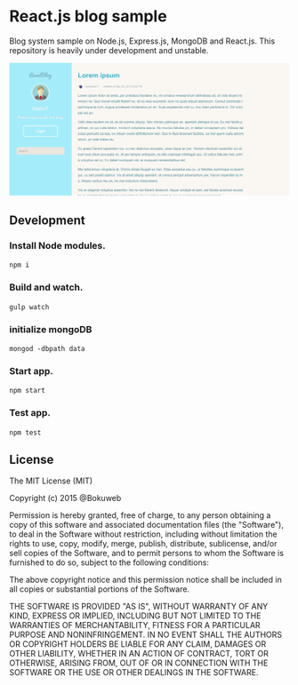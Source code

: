 # React.js blog sample

Blog system sample on Node.js, Express.js, MongoDB and React.js.
This repository is heavily under development and unstable.


![](/screenshot/screenshot.png)

## Development

### Install Node modules.

```
npm i
```

### Build and watch.

```
gulp watch
```

### initialize mongoDB

```
mongod -dbpath data
```

### Start app.

```
npm start
```

### Test app.

```
npm test
```

## License

The MIT License (MIT)

Copyright (c) 2015 @Bokuweb

Permission is hereby granted, free of charge, to any person obtaining a copy
of this software and associated documentation files (the "Software"), to deal
in the Software without restriction, including without limitation the rights
to use, copy, modify, merge, publish, distribute, sublicense, and/or sell
copies of the Software, and to permit persons to whom the Software is
furnished to do so, subject to the following conditions:

The above copyright notice and this permission notice shall be included in
all copies or substantial portions of the Software.

THE SOFTWARE IS PROVIDED "AS IS", WITHOUT WARRANTY OF ANY KIND, EXPRESS OR
IMPLIED, INCLUDING BUT NOT LIMITED TO THE WARRANTIES OF MERCHANTABILITY,
FITNESS FOR A PARTICULAR PURPOSE AND NONINFRINGEMENT. IN NO EVENT SHALL THE
AUTHORS OR COPYRIGHT HOLDERS BE LIABLE FOR ANY CLAIM, DAMAGES OR OTHER
LIABILITY, WHETHER IN AN ACTION OF CONTRACT, TORT OR OTHERWISE, ARISING FROM,
OUT OF OR IN CONNECTION WITH THE SOFTWARE OR THE USE OR OTHER DEALINGS IN
THE SOFTWARE.


